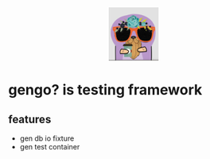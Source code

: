<div align="center">
  <img src="./image/go.png" alt="Custom Gopher" width="100" />
</div>

# gengo? is testing framework

## features
- gen db io fixture
- gen test container
